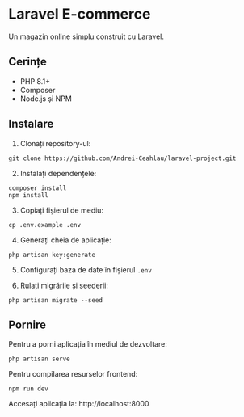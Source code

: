 # Laravel E-commerce

Un magazin online simplu construit cu Laravel.

## Cerințe

-   PHP 8.1+
-   Composer
-   Node.js și NPM

## Instalare

1. Clonați repository-ul:

```
git clone https://github.com/Andrei-Ceahlau/laravel-project.git
```

2. Instalați dependențele:

```
composer install
npm install
```

3. Copiați fișierul de mediu:

```
cp .env.example .env
```

4. Generați cheia de aplicație:

```
php artisan key:generate
```

5. Configurați baza de date în fișierul `.env`

6. Rulați migrările și seederii:

```
php artisan migrate --seed
```

## Pornire

Pentru a porni aplicația în mediul de dezvoltare:

```
php artisan serve
```

Pentru compilarea resurselor frontend:

```
npm run dev
```

Accesați aplicația la: http://localhost:8000
